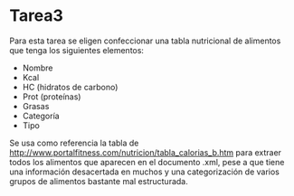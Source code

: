 # Tarea3

Para esta tarea se eligen confeccionar una tabla nutricional de alimentos que tenga los siguientes elementos:
- Nombre
- Kcal
- HC (hidratos de carbono)
- Prot (proteínas)
- Grasas
- Categoría
- Tipo

Se usa como referencia la tabla de http://www.portalfitness.com/nutricion/tabla_calorias_b.htm para extraer todos los alimentos que aparecen en el documento .xml, pese a que tiene una información desacertada en muchos y una categorización de varios grupos de alimentos bastante mal estructurada.
